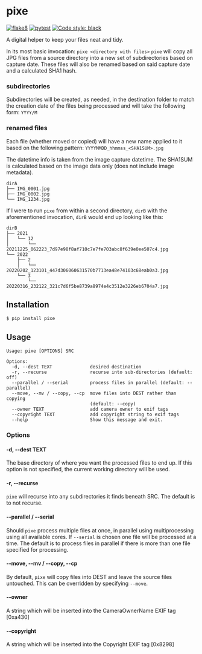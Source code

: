 # pixe
[![flake8](https://github.com/ithuna/pixe/actions/workflows/flake8.yml/badge.svg)](https://github.com/ithuna/pixe/actions/workflows/flake8.yml) [![pytest](https://github.com/ithuna/pixe/actions/workflows/pytest.yml/badge.svg)](https://github.com/ithuna/pixe/actions/workflows/pytest.yml) [![Code style: black](https://img.shields.io/badge/code%20style-black-000000.svg)](https://github.com/psf/black)

A digital helper to keep your files neat and tidy.

In its most basic invocation: `pixe <directory with files>` `pixe` will copy all JPG files from a source directory into a new set of subdirectories based on capture date. These files will also be renamed based on said capture date and a calculated SHA1 hash.

### subdirectories

Subdirectories will be created, as needed, in the destination folder to match the creation date of the files being processed and will take the following form: `YYYY/M`

### renamed files
Each file (whether moved or copied) will have a new name applied to it based on the following pattern:
`YYYYMMDD_hhmmss_<SHA1SUM>.jpg`

The datetime info is taken from the image capture datetime. The SHA1SUM is calculated based on the image data only (does not include image metadata).

```
dirA
├── IMG_0001.jpg
├── IMG_0002.jpg
└── IMG_1234.jpg
```

If I were to run `pixe` from within a second directory, `dirB` with the aforementioned invocation, `dirB` would end up looking like this:

```
dirB
├── 2021
│   └── 12
│       └── 20211225_062223_7d97e98f8af710c7e7fe703abc8f639e0ee507c4.jpg
└── 2022
    ├── 2
    │   └── 20220202_123101_447d306060631570b7713ea48e74103c68eab0a3.jpg
    └── 3
        └── 20220316_232122_321c7d6f5be8739a8974e4c3512e3226eb6704a7.jpg
```

## Installation
`$ pip install pixe`

## Usage
```
Usage: pixe [OPTIONS] SRC

Options:
  -d, --dest TEXT              desired destination
  -r, --recurse                recurse into sub-directories (default: off)
  --parallel / --serial        process files in parallel (default: --parallel)
  --move, --mv / --copy, --cp  move files into DEST rather than copying
                               (default: --copy)
  --owner TEXT                 add camera owner to exif tags
  --copyright TEXT             add copyright string to exif tags
  --help                       Show this message and exit.
```

### Options

#### -d, --dest TEXT
The base directory of where you want the processed files to end up. If this option is not specified, 
the current working directory will be used.

#### -r, --recurse
`pixe` will recurse into any subdirectories it finds beneath SRC. The default is to not recurse.

#### --parallel / --serial
Should `pixe` process multiple files at once, in parallel using multiprocessing using all 
available cores. If `--serial` is chosen one file will be processed at a time. The default is
to process files in parallel if there is more than one file specified for processing.

#### --move, --mv / --copy, --cp
By default, `pixe` will copy files into DEST and leave the source files untouched. This can be
overridden by specifying `--move`.

#### --owner
A string which will be inserted into the CameraOwnerName EXIF tag [0xa430]

#### --copyright
A string which will be inserted into the Copyright EXIF tag [0x8298]
